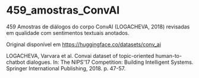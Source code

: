 # 459_amostras_ConvAI

459 Amostras de diálogos do corpo ConvAI (LOGACHEVA, 2018) revisadas em qualidade com sentimentos textuais anotados.

Original disponível em https://huggingface.co/datasets/conv_ai

LOGACHEVA, Varvara et al. Convai dataset of topic-oriented human-to-chatbot dialogues. In: The NIPS'17 Competition: Building Intelligent Systems. Springer International Publishing, 2018. p. 47-57.
